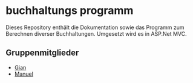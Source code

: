 # buchhaltungs programm
Dieses Repository enthält die Dokumentation sowie das Programm zum Berechnen diverser Buchhaltungen.
Umgesetzt wird es in ASP.Net MVC.

## Gruppenmitglieder
* [Gian](https://github.com/Nichtgian)
* [Manuel](https://github.com/ManuelTroxler)
